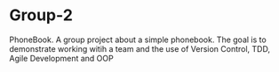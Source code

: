 # Group-2
PhoneBook. A group project about a simple phonebook. The goal is to demonstrate working witih a team and the use of Version Control, TDD, Agile Development and OOP
